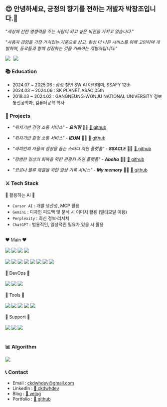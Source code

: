 ## 😍 안녕하세요, 긍정의 향기를 전하는 개발자 박창조입니다.👋

_"세상에 선한 영향력을 주는 사람이 되고 싶은 비전을 가지고 있습니다."_

_"사용자 경험을 가장 가치있는 기준으로 삼고, 항상 더 나은 서비스를 위해 고민하며 개발하며, 동료들과 함께 성장하는 것을 기뻐하는 개발자입니다."_


<div align="" style="display: flex; gap: 10px;">
<!-- 포트폴리오 사이트 링크 -->
<a href="https://github.com/pcjo1202/portfolio">
  <img src="https://img.shields.io/badge/Portfolio-1572B6?style=for-the-badge&logo=&logoColor=white"/>
</a>

<!-- 기술 블로그 사이트 링크 -->
<a href="https://velog.io/@pcjo1202">
  <img src="https://img.shields.io/badge/Blog-11B483?style=for-the-badge&logo=velog&logoColor=white"/>
</a>
</div>


### 📚 Education

- 2024.07 ~ 2025.06 : 삼성 청년 SW AI 아카데미, SSAFY 12th
- 2024.03 ~ 2024.06 : SK PLANET ASAC 05th
- 2018.03 ~ 2024.02 : GANGNEUNG-WONJU NATIONAL UNIVERSITY 정보통신공학과, 컴퓨터공학 학사

<!-- ### 💼 Experiences -->

### 📝 Projects

- _"위치기반 감정 소통 서비스" - **요이땅**_ 🫱🏻 [🔗 github](https://github.com/pcjo1202/Yoi2ttang)

- _"위치기반 감정 소통 서비스" - **IEUM**_ 🫱🏻 [🔗 github](https://github.com/pcjo1202/IEUM)

- _"싸피인의 자율적 성장을 돕는 스터디 지원 플랫폼" - **SSACLE**_ 🫱🏻 [🔗 github](https://github.com/pcjo1202/SSACLE)

- _"평범한 일상의 회복을 위한 관광지 추천 플랫폼" - **Aboha**_ 🫱🏻 [🔗 github](https://github.com/pcjo1202/Aboha)

- _"코로나 블루 해결을 위한 일상 기록 서비스" - **My memory**_ 🫱🏻 [🔗 github](https://github.com/pcjo1202/my-memory)


### ⚔️ Tech Stack

💙 활용하는 AI 💙
<!-- - Language : Cursor AI, Gemini, Claude, Perplexity, ChatGPT, MCP -->
- `Cursor AI` : 개발 생산성, MCP 활용
- `Gemini` : 디자인 피드백 및 분석 시 이미지 활용 (멀티모달 이용)
- `Perplexity` : 최신 정보·리서치
- `ChatGPT` : 범용적인, 일상적인 필요가 있을 시 활용
  
<br>

<div align="left">❤️ Main ❤️</div><br>
<!-- - Language : HTML, CSS, JavaScript, TypeScript, Java -->
<!-- [![My Skills](https://skillicons.dev/icons?i=js,ts,html,css)](https://skillicons.dev) -->

<div align="left">
  <img src="https://img.shields.io/badge/HTML5-E34F26?style=for-the-badge&logo=html5&logoColor=white"/>
  <img src="https://img.shields.io/badge/CSS3-1572B6?style=for-the-badge&logo=css3&logoColor=white"/>
  <img src="https://img.shields.io/badge/JavaScript-F7DF1E?style=for-the-badge&logo=javascript&logoColor=black"/>
  <img src="https://img.shields.io/badge/TypeScript-3178C6?style=for-the-badge&logo=typescript&logoColor=white"/>
</div>
 
<br>
<!-- [![My Skills](https://skillicons.dev/icons?i=vue,react,nextjs,tailwind,redux,)](https://skillicons.dev) -->
<!-- - Framework : Vue.js, React, Next.js, TailwindCSS, Styled-components, Redux, zustand, Tanstack Query  -->

<div align="left">
    <img src="https://img.shields.io/badge/Vue.js-4FC08D?style=for-the-badge&logo=vue.js&logoColor=white"/>
    <img src="https://img.shields.io/badge/React-61DAFB?style=for-the-badge&logo=react&logoColor=black"/>
    <img src="https://img.shields.io/badge/Next.js-000000?style=for-the-badge&logo=next.js&logoColor=white"/>
    <img src="https://img.shields.io/badge/TailwindCSS-38BDF8?style=for-the-badge&logo=tailwindcss&logoColor=white"/>
    <img src="https://img.shields.io/badge/StyledComponents-DB7093?style=for-the-badge&logo=styled-components&logoColor=white"/>
    <img src="https://img.shields.io/badge/Redux-764ABC?style=for-the-badge&logo=redux&logoColor=white"/>
    <img src="https://img.shields.io/badge/Zustand-000000?style=for-the-badge&logo=zustand&logoColor=white"/>
    <img src="https://img.shields.io/badge/Tanstack_Query-FF4500?style=for-the-badge&logo=reactquery&logoColor=white"/>
</div>

<br>


<div align="left">🧡 DevOps 🧡</div><br>
<!--- DevOps : AWS, Docker, Nginx -->

<div align="left">
    <img src="https://img.shields.io/badge/AWS-232F3E?style=for-the-badge&logo=amazon-aws&logoColor=white"/>
    <img src="https://img.shields.io/badge/Docker-2496ED?style=for-the-badge&logo=docker&logoColor=white"/>
    <img src="https://img.shields.io/badge/Nginx-009639?style=for-the-badge&logo=nginx&logoColor=white"/>
</div>
<br>


<div align="left">💛 Tools 💛</div><br>
<!-- - Tools : Git, Jenkins, Notion, Figma, Jira -->
<div align="left">
    <img src="https://img.shields.io/badge/Git-F05032?style=for-the-badge&logo=git&logoColor=white"/>
    <img src="https://img.shields.io/badge/Jenkins-D24939?style=for-the-badge&logo=jenkins&logoColor=white"/>
    <img src="https://img.shields.io/badge/Notion-000000?style=for-the-badge&logo=notion&logoColor=white"/>
    <img src="https://img.shields.io/badge/Figma-F24E1E?style=for-the-badge&logo=figma&logoColor=white"/>
    <img src="https://img.shields.io/badge/Jira-0052CC?style=for-the-badge&logo=jira&logoColor=white"/>
</div>

<br>

<!-- Support skill : java, spring, express -->

<div align="left">💚 Support 💚</div><br>
<div align="left">
    <img src="https://img.shields.io/badge/Java-007396?style=for-the-badge&logo=java&logoColor=white"/>
    <img src="https://img.shields.io/badge/Spring-6DB33F?style=for-the-badge&logo=spring&logoColor=white"/>
    <img src="https://img.shields.io/badge/Express-000000?style=for-the-badge&logo=express&logoColor=white"/>
</div>

<br>

### 📊 Algorithm

<div align="left">
  <img src="https://mazassumnida.wtf/api/v2/generate_badge?boj=ckdwhdev" />
</div>


### 📞 Contact

- Email : ckdwhdev@gmail.com
- LinkedIn : [🔗 ckdwhdev](https://www.linkedin.com/in/changjo-park-a22830362/)
- Blog : [🔗 velog](https://velog.io/@pcjo1202)
- Portfolio : [🔗 github](https://github.com/pcjo1202/portfolio)
